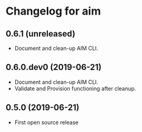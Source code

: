 Changelog for aim
=================

0.6.1 (unreleased)
------------------

- Document and clean-up AIM CLI.


0.6.0.dev0 (2019-06-21)
-----------------------

- Document and clean-up AIM CLI.
- Validate and Provision functioning after cleanup.


0.5.0 (2019-06-21)
------------------

- First open source release
